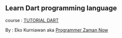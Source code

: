 ## Learn Dart programming language
course : [TUTORIAL DART](https://www.youtube.com/playlist?list=PL-CtdCApEFH9qVH17yCbWZICYopHj4vhn)

By : Eko Kurniawan aka [Programmer Zaman Now](https://www.youtube.com/@ProgrammerZamanNow)